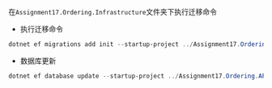 
在`Assignment17.Ordering.Infrastructure`文件夹下执行迁移命令

* 执行迁移命令

``` powershell
dotnet ef migrations add init --startup-project ../Assignment17.Ordering.API
```

* 数据库更新

``` powershell
dotnet ef database update --startup-project ../Assignment17.Ordering.API
```